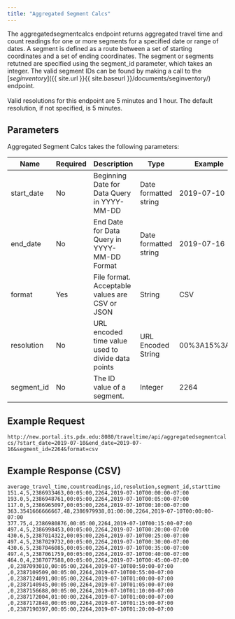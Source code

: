 ```yaml
---
title: "Aggregated Segment Calcs"
---
```

The aggregatedsegmentcalcs endpoint returns aggregated travel time and count readings for one or more segments for a specified date or range of dates. A segment is defined as a route between a set of starting coordinates and a set of ending coordinates. The segment or segments retutned are specified using the segment_id parameter, which takes an integer. The valid segment IDs can be found by making a call to the [_seginventory_]({{ site.url }}{{ site.baseurl }}/documents/seginventory/) endpoint.
<br /> <br />
Valid resolutions for this endpoint are 5 minutes and 1 hour. The default resolution, if not specified, is 5 minutes.

## Parameters
Aggregated Segment Calcs takes the following parameters:

| Name         | Required  | Description                                                            | Type                  | Example      |
| ------------ | --------- | ---------------------------------------------------------------------- | --------------------- | ------------ |
| start_date   | No        | Beginning Date for Data Query in YYYY-MM-DD                            | Date formatted string | 2019-07-10   |
| end_date     | No        | End Date for Data Query in YYYY-MM-DD Format                           | Date formatted string | 2019-07-16   |
| format       | Yes       | File format. Acceptable values are CSV or JSON                         | String                | CSV          |
| resolution   | No        | URL encoded time value used to divide data points                      | URL Encoded String    | 00%3A15%3A00 |
| segment_id   | No        | The ID value of a segment.                                             | Integer               | 2264         |

## Example Request
```http://new.portal.its.pdx.edu:8080/traveltime/api/aggregatedsegmentcalcs/?start_date=2019-07-10&end_date=2019-07-16&segment_id=2264&format=csv```

## Example Response (CSV)
```
average_travel_time,countreadings,id,resolution,segment_id,starttime
151.4,5,2386933463,00:05:00,2264,2019-07-10T00:00:00-07:00
193.0,5,2386948761,00:05:00,2264,2019-07-10T00:05:00-07:00
117.0,5,2386965097,00:05:00,2264,2019-07-10T00:10:00-07:00
363.3541666666667,48,2386979938,01:00:00,2264,2019-07-10T00:00:00-07:00
377.75,4,2386980876,00:05:00,2264,2019-07-10T00:15:00-07:00
497.4,5,2386998453,00:05:00,2264,2019-07-10T00:20:00-07:00
430.6,5,2387014322,00:05:00,2264,2019-07-10T00:25:00-07:00
497.4,5,2387029732,00:05:00,2264,2019-07-10T00:30:00-07:00
430.6,5,2387046085,00:05:00,2264,2019-07-10T00:35:00-07:00
497.4,5,2387061759,00:05:00,2264,2019-07-10T00:40:00-07:00
464.0,4,2387077588,00:05:00,2264,2019-07-10T00:45:00-07:00
,0,2387093010,00:05:00,2264,2019-07-10T00:50:00-07:00
,0,2387109509,00:05:00,2264,2019-07-10T00:55:00-07:00
,0,2387124091,00:05:00,2264,2019-07-10T01:00:00-07:00
,0,2387140945,00:05:00,2264,2019-07-10T01:05:00-07:00
,0,2387156688,00:05:00,2264,2019-07-10T01:10:00-07:00
,0,2387172004,01:00:00,2264,2019-07-10T01:00:00-07:00
,0,2387172848,00:05:00,2264,2019-07-10T01:15:00-07:00
,0,2387190397,00:05:00,2264,2019-07-10T01:20:00-07:00
```
